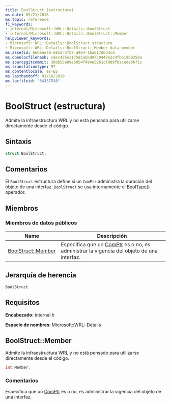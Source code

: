 ```yaml
---
title: BoolStruct (estructura)
ms.date: 09/21/2018
ms.topic: reference
f1_keywords:
- internal/Microsoft::WRL::Details::BoolStruct
- internal/Microsoft::WRL::Details::BoolStruct::Member
helpviewer_keywords:
- Microsoft::WRL::Details::BoolStruct structure
- Microsoft::WRL::Details::BoolStruct::Member data member
ms.assetid: 666eae78-e81d-4fb7-a9e4-1ba617d6d4cd
ms.openlocfilehash: cdec425e317585abbd9730447e2c4fbb19b8250a
ms.sourcegitcommit: 360b55e89e5954f494e52b1cf989fbaceda06f1c
ms.translationtype: MT
ms.contentlocale: es-ES
ms.lasthandoff: 01/16/2019
ms.locfileid: "54337538"
---
```

# <a name="boolstruct-structure"></a>BoolStruct (estructura)

Admite la infraestructura WRL y no está pensado para utilizarse directamente desde el código.

## <a name="syntax"></a>Sintaxis

```cpp
struct BoolStruct;
```

## <a name="remarks"></a>Comentarios

El `BoolStruct` estructura define si un `ComPtr` administra la duración del objeto de una interfaz. `BoolStruct` se usa internamente el [BoolType()](comptr-class.md#operator-microsoft-wrl-details-booltype) operador.

## <a name="members"></a>Miembros

### <a name="public-data-members"></a>Miembros de datos públicos

Name                          | Descripción
----------------------------- | ------------------------------------------------------------------------------------------------------------------
[BoolStruct::Member](#member) | Especifica que un [ComPtr](comptr-class.md) es o no, es administrar la vigencia del objeto de una interfaz.

## <a name="inheritance-hierarchy"></a>Jerarquía de herencia

`BoolStruct`

## <a name="requirements"></a>Requisitos

**Encabezado:** internal.h

**Espacio de nombres**: Microsoft::WRL::Details

## <a name="member"></a>BoolStruct::Member

Admite la infraestructura WRL y no está pensado para utilizarse directamente desde el código.

```cpp
int Member;
```

### <a name="remarks"></a>Comentarios

Especifica que un [ComPtr](comptr-class.md) es o no, es administrar la vigencia del objeto de una interfaz.
